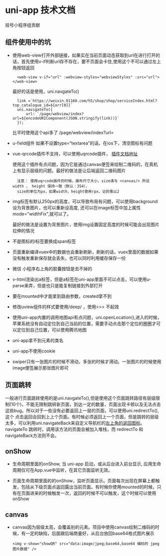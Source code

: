 # uni-app 技术文档 
挂号小程序组贡献


## 组件使用中的坑
* 使用web-view打开外部链接，如果实在当前页面动态获取到url在进行打开的话，首先使用v-if判断url存不存在，要不页面会卡住,使用这个不可以通过左上角按钮返回
  
        <web-view v-if="url" :webview-styles="webviewStyles" :src="url"></web-view>

    最好的话是使用，uni.navgateTo()

        link =`https://weixin.91160.com/h5/shop/shop/serviceIndex.html?top_catalogue_id=${arr[0]}`
        uni.navigateTo({   
            url: `/page/webview/index?url=${encodeURIComponent(JSON.stringify(link))}` 
        });

  比平时使用这个api多了   /page/webview/index?url=

* u-field组件
    如果不设置type=“textarea”的话，在ios下，清空图标有问题

* vue-qrcode插件不支持，可以使用uqrcode插件，  [插件文档地址](https://ext.dcloud.net.cn/plugin?id=1287) 

    使用这个插件有点问题，因为它是通过canvas便签来绘制二维码的，在真机上有显示层级的问题。最好的做法是让后端返回二维码图片

  
        注意： 使用uqrcode插件的时候，画布尺寸大小，size请与 <canvas/> 所设 width ， height 保持一致（默认：354），
        size的单位为px，如果width，height使用rpx，记的乘以2
     
* img标签有默认250px的高度，可以导致布局有问题，可以使用background设为背景图片，也可以重新设高度, 还可以在image标签中加上属性mode="widthFix",就可以了。

    最好的做法是设置为背景图片，使用img设置固定高度的时候可能会出现图片拉伸的情况

* 不是图标的i标签要换成span标签 

* 页面重新编译vuex中的数据也会重新刷新，刷新的话，vuex里面的数据如果没有触发重新保存就会丢失，也可以同时利用缓存保存一份

* 微信 小程序右上角的胶囊按钮是去不掉的

* v-html渲染出a标签，但是a标签在uni-app里面不可以点击，可以使用u-parse来弄，但是也只是能复制链接到外部打开
  
* 要在mounted中才能拿到路由参数，created拿不到

* 修改uview组件的样式要使用/deep/ ，使用>>> 不起效

* 使用uni-app内置的调用地图api有点问题，uni.openLocation(),进入的时候，苹果系统没有自动定位到自己当前的位置，需要手动点击那个定位的圈圈才可以定位到自己位置，可以使用腾讯地图

* uni-app拿不到元素的类名

* uni-app不使用cookie

* swiper只有一张图片的时候不滑动，多张的时候才滑动。一张图片的时候使用image便签展示那张图片即可



## 页面跳转

  一般进行页面跳转使用的是uni.navgateTo(),但是使用这个页面跳转路径有层级限制(10个)，不能无限制跳转新页面，到达一定的数量，页面出现卡顿以及无法点击这些bug。所以对于一些没有必要返回上一层的页面，可以使用uni.redirectTo(),这个
  点击返回会回到上上个页面。有时候必须返回上一个页面，但是跳转的层级太多，可以利用uni.navigateBack来自定义导航栏的[左上角的返回图标]("../../插件/自定义左上角图标.vue")。 navigateTo 跳转时，调用该方法的页面会被加入堆栈，而 redirectTo 和navigateBack方法则不会。 


## onShow

  * 生命周期里面的onShow, 当 uni-app 启动，或从后台进入前台显示,  应用生命周期仅可在App.vue中监听，在其它页面监听无效。
  
  * 页面生命周期里面的的onShow，监听页面显示。页面每次出现在屏幕上都触发，包括从下级页面点返回露出当前页面。有时候你使用mounted的时候，只有在页面进来的时候触发一次，返回的时候不可以触发，这个时候可以使用onShow

## canvas
  * canvas因为层级太高，会覆盖别的元素。项目中使用canvas绘制二维码的时候，有一定的缺陷，后面跟后端商量好，从后台放回base64格式图片展示
    
        <img v-show="showQR" src="data:image/jpeg;base64,base64 编码的 jpeg 图片数据" />



 

    
